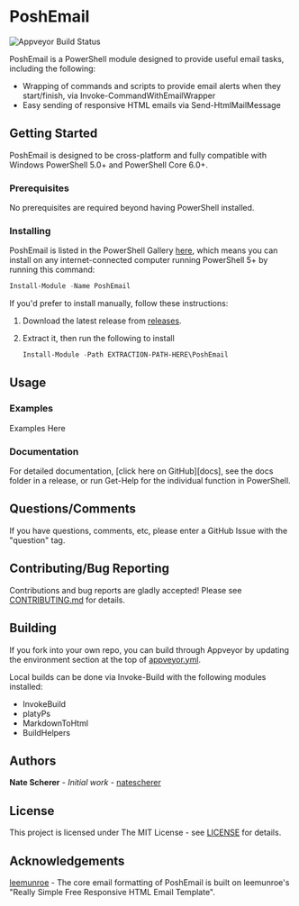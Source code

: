 # PoshEmail

![Appveyor Build Status](https://ci.appveyor.com/api/projects/status/github/natescherer/PoshEmail?svg=true&branch=master)

PoshEmail is a PowerShell module designed to provide useful email tasks, including the following:

- Wrapping of commands and scripts to provide email alerts when they start/finish, via Invoke-CommandWithEmailWrapper
- Easy sending of responsive HTML emails via Send-HtmlMailMessage

## Getting Started

PoshEmail is designed to be cross-platform and fully compatible with Windows PowerShell 5.0+ and PowerShell Core 6.0+.

### Prerequisites

No prerequisites are required beyond having PowerShell installed.

### Installing

PoshEmail is listed in the PowerShell Gallery [here](https://www.powershellgallery.com/packages/PoshEmail), which means you can install on any internet-connected computer running PowerShell 5+ by running this command:

```PowerShell
Install-Module -Name PoshEmail
```

If you'd prefer to install manually, follow these instructions:

1. Download the latest release from [releases](../../releases).
1. Extract it, then run the following to install

    ```PowerShell
    Install-Module -Path EXTRACTION-PATH-HERE\PoshEmail
    ```

## Usage

### Examples

Examples Here

### Documentation

For detailed documentation, [click here on GitHub][docs], see the docs folder in a release, or run Get-Help for the individual function in PowerShell.

## Questions/Comments

If you have questions, comments, etc, please enter a GitHub Issue with the "question" tag.

## Contributing/Bug Reporting

Contributions and bug reports are gladly accepted! Please see [CONTRIBUTING.md](CONTRIBUTING.md) for details.

## Building

If you fork into your own repo, you can build through Appveyor by updating the environment section at the top of [appveyor.yml](appveyor.yml).

Local builds can be done via Invoke-Build with the following modules installed:

- InvokeBuild
- platyPs
- MarkdownToHtml
- BuildHelpers

## Authors

**Nate Scherer** - *Initial work* - [natescherer](https://github.com/natescherer)

## License

This project is licensed under The MIT License - see [LICENSE](LICENSE) for details.

## Acknowledgements

[leemunroe](https://github.com/leemunroe/responsive-html-email-template) - The core email formatting of PoshEmail is built on leemunroe's "Really Simple Free Responsive HTML Email Template".
